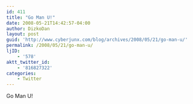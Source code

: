 ```yaml
---
id: 411
title: "Go Man U!"
date: 2008-05-21T14:42:57-04:00
author: DizkoDan
layout: post
guid: 'http://www.cyberjunx.com/blog/archives/2008/05/21/go-man-u/'
permalink: /2008/05/21/go-man-u/
ljID:
    - '578'
aktt_twitter_id:
    - '816827322'
categories:
    - Twitter
---
```


Go Man U!